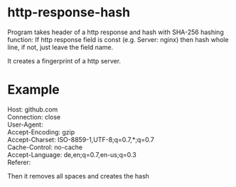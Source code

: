 # http-response-hash

Program takes header of a http response and hash with SHA-256 hashing function:
If http response field is const (e.g. Server: nginx) then hash whole line, if not, just leave the field name. 

It creates a fingerprint of a http server. 


# Example

Host: github.com   
Connection: close   
User-Agent:  
Accept-Encoding: gzip   
Accept-Charset: ISO-8859-1,UTF-8;q=0.7,*;q=0.7  
Cache-Control: no-cache   
Accept-Language: de,en;q=0.7,en-us;q=0.3  
Referer:  

Then it removes all spaces and creates the hash
